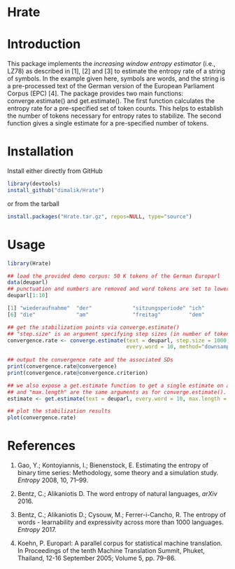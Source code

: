 # Hrate

# Introduction

This package implements the _increasing window entropy estimator_ (i.e., LZ78) as described in [1], [2] and [3] to estimate the entropy rate of a string of symbols. In the example given here, symbols are words, and the string is a pre-processed text of the German version of the  European Parliament Corpus (EPC) [4]. The package provides two main functions: converge.estimate() and get.estimate(). The first function calculates the entropy rate for a pre-specified set of token counts. This helps to establish the number of tokens necessary for entropy rates to stabilize. The second function gives a single estimate for a pre-specified number of tokens.

# Installation

Install either directly from GitHub

```R
library(devtools)
install_github("dimalik/Hrate")
```
or from the tarball

```R
install.packages("Hrate.tar.gz", repos=NULL, type="source")
```

# Usage

```R
library(Hrate)

## load the provided demo corpus: 50 K tokens of the German Europarl 
data(deuparl)
## punctuation and numbers are removed and word tokens are set to lower case
deuparl[1:10]

[1] "wiederaufnahme"  "der"             "sitzungsperiode" "ich"             "erkläre"
[6] "die"             "am"              "freitag"         "dem"             "dezember"

## get the stabilization points via converge.estimate()
## "step.size" is an argument specifying step sizes (in number of tokens) at which entropy rates are calculated. "max.length" specifies the maximum number of tokens to be included. "every.word=1" specifies that each word token should be used for estimation. To speed up processing only every 2nd, 3rd, xth word token could be used. Hence, every.word can be assigned any integer between 1 and the step size. "rate" gives the downsampling rate to get SDs over a given number of entropy rate estimations (see Section 4.2 in [3]). converge.estimate returns a S4 object. 
convergence.rate <- converge.estimate(text = deuparl, step.size = 1000, max.length = 50000,
                                      every.word = 10, method="downsample",rate = 5)
                                     
## output the convergence rate and the associated SDs
print(convergence.rate@convergence)
print(convergence.rate@convergence.criterion)

## we also expose a get.estimate function to get a single estimate on a text. "every.word""
## and "max.length" are the same arguments as for converge.estimate().
estimate <- get.estimate(text = deuparl, every.word = 10, max.length = 50000)

## plot the stabilization results
plot(convergence.rate)
```

# References

1. Gao, Y.; Kontoyiannis, I.; Bienenstock, E. Estimating the entropy of binary time series: Methodology, some theory and a simulation study. _Entropy_ 2008, 10, 71–99.

2. Bentz, C.; Alikaniotis D. The word entropy of natural languages, _arXiv_ 2016.

3. Bentz, C.; Alikaniotis D.; Cysouw, M.; Ferrer-i-Cancho, R. The entropy of words - learnability and expressivity across more than 1000 languages. _Entropy_ 2017.

4. Koehn, P. Europarl: A parallel corpus for statistical machine translation. In Proceedings of the tenth Machine Translation Summit, Phuket, Thailand, 12-16 September 2005; Volume 5, pp. 79–86.
